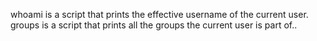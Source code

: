  whoami is a script that prints the effective username of the current user.
 groups is a script that prints all the groups the current user is part of..

